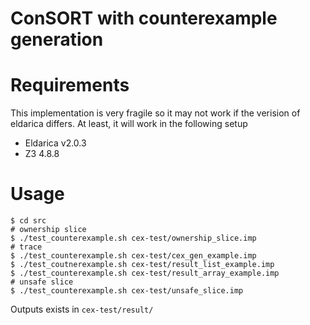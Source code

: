 # ConSORT with counterexample generation

# Requirements
This implementation is very fragile so it may not work if the verision of eldarica differs.
At least, it will work in the following setup
* Eldarica v2.0.3
* Z3 4.8.8

# Usage
```
$ cd src
# ownership slice
$ ./test_counterexample.sh cex-test/ownership_slice.imp
# trace
$ ./test_counterexample.sh cex-test/cex_gen_example.imp
$ ./test_coutnerexample.sh cex-test/result_list_example.imp
$ ./test_counterexample.sh cex-test/result_array_example.imp
# unsafe slice
$ ./test_counterexample.sh cex-test/unsafe_slice.imp 
```
Outputs exists in `cex-test/result/`
